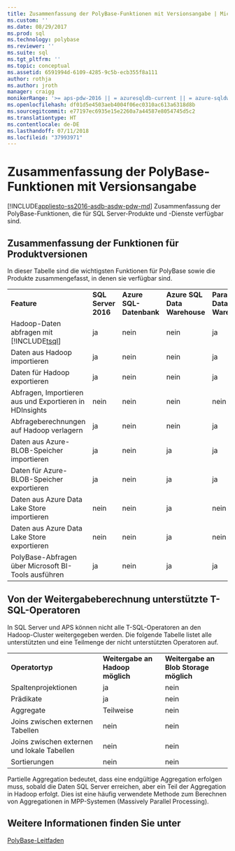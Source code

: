 ```yaml
---
title: Zusammenfassung der PolyBase-Funktionen mit Versionsangabe | Microsoft-Dokumentation
ms.custom: ''
ms.date: 08/29/2017
ms.prod: sql
ms.technology: polybase
ms.reviewer: ''
ms.suite: sql
ms.tgt_pltfrm: ''
ms.topic: conceptual
ms.assetid: 6591994d-6109-4285-9c5b-ecb355f8a111
author: rothja
ms.author: jroth
manager: craigg
monikerRange: '>= aps-pdw-2016 || = azuresqldb-current || = azure-sqldw-latest || >= sql-server-2016 || = sqlallproducts-allversions'
ms.openlocfilehash: df01d5e4503aeb4004f06ec0310ac613a6318d8b
ms.sourcegitcommit: e77197ec6935e15e2260a7a44587e8054745d5c2
ms.translationtype: HT
ms.contentlocale: de-DE
ms.lasthandoff: 07/11/2018
ms.locfileid: "37993971"
---
```

# <a name="polybase-versioned-feature-summary"></a>Zusammenfassung der PolyBase-Funktionen mit Versionsangabe
[!INCLUDE[appliesto-ss2016-asdb-asdw-pdw-md](../../includes/tsql-appliesto-ss2016-all-md.md)]
Zusammenfassung der PolyBase-Funktionen, die für SQL Server-Produkte und -Dienste verfügbar sind.  
  
## <a name="feature-summary-for-product-releases"></a>Zusammenfassung der Funktionen für Produktversionen  
 In dieser Tabelle sind die wichtigsten Funktionen für PolyBase sowie die Produkte zusammengefasst, in denen sie verfügbar sind.  
  
||||||
|-|-|-|-|-|   
|**Feature**|**SQL Server 2016**|**Azure SQL-Datenbank**|**Azure SQL Data Warehouse**|**Parallel Data Warehouse**| 
|Hadoop-Daten abfragen mit [!INCLUDE[tsql](../../includes/tsql-md.md)]|ja|nein|nein|ja|
|Daten aus Hadoop importieren|ja|nein|nein|ja|
|Daten für Hadoop exportieren  |ja|nein|nein| ja|
|Abfragen, Importieren aus und Exportieren in HDInsights |nein|nein|nein|nein
|Abfrageberechnungen auf Hadoop verlagern|ja|nein|nein|ja|  
|Daten aus Azure-BLOB-Speicher importieren|ja|nein|ja|ja| 
|Daten für Azure-BLOB-Speicher exportieren|ja|nein|ja|ja|  
|Daten aus Azure Data Lake Store importieren|nein|nein|ja|nein|    
|Daten aus Azure Data Lake Store exportieren|nein|nein|ja|nein|
|PolyBase-Abfragen über Microsoft BI-Tools ausführen|ja|nein|ja|ja|   


## <a name="pushdown-computation-supported-t-sql-operators"></a>Von der Weitergabeberechnung unterstützte T-SQL-Operatoren
In SQL Server und APS können nicht alle T-SQL-Operatoren an den Hadoop-Cluster weitergegeben werden. Die folgende Tabelle listet alle unterstützten und eine Teilmenge der nicht unterstützten Operatoren auf. 

||||
|-|-|-| 
|**Operatortyp**|**Weitergabe an Hadoop möglich**|**Weitergabe an Blob Storage möglich**|
|Spaltenprojektionen|ja|nein|
|Prädikate|ja|nein|
|Aggregate|Teilweise|nein|
|Joins zwischen externen Tabellen|nein|nein|
|Joins zwischen externen und lokale Tabellen|nein|nein|
|Sortierungen|nein|nein|

Partielle Aggregation bedeutet, dass eine endgültige Aggregation erfolgen muss, sobald die Daten SQL Server erreichen, aber ein Teil der Aggregation in Hadoop erfolgt. Dies ist eine häufig verwendete Methode zum Berechnen von Aggregationen in MPP-Systemen (Massively Parallel Processing).  
## <a name="see-also"></a>Weitere Informationen finden Sie unter  
 [PolyBase-Leitfaden](../../relational-databases/polybase/polybase-guide.md)  
  
  
